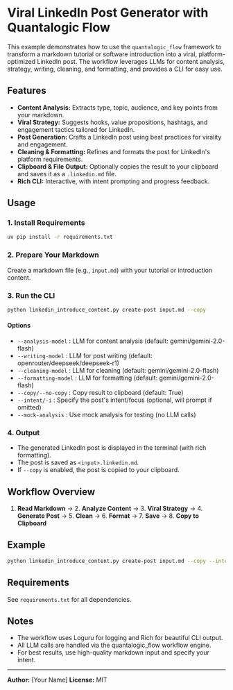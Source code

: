 # Viral LinkedIn Post Generator with Quantalogic Flow

This example demonstrates how to use the `quantalogic_flow` framework to transform a markdown tutorial or software introduction into a viral, platform-optimized LinkedIn post. The workflow leverages LLMs for content analysis, strategy, writing, cleaning, and formatting, and provides a CLI for easy use.

## Features
- **Content Analysis:** Extracts type, topic, audience, and key points from your markdown.
- **Viral Strategy:** Suggests hooks, value propositions, hashtags, and engagement tactics tailored for LinkedIn.
- **Post Generation:** Crafts a LinkedIn post using best practices for virality and engagement.
- **Cleaning & Formatting:** Refines and formats the post for LinkedIn's platform requirements.
- **Clipboard & File Output:** Optionally copies the result to your clipboard and saves it as a `.linkedin.md` file.
- **Rich CLI:** Interactive, with intent prompting and progress feedback.

## Usage

### 1. Install Requirements
```bash
uv pip install -r requirements.txt
```

### 2. Prepare Your Markdown
Create a markdown file (e.g., `input.md`) with your tutorial or introduction content.

### 3. Run the CLI
```bash
python linkedin_introduce_content.py create-post input.md --copy
```

#### Options
- `--analysis-model`   : LLM for content analysis (default: gemini/gemini-2.0-flash)
- `--writing-model`    : LLM for post writing (default: openrouter/deepseek/deepseek-r1)
- `--cleaning-model`   : LLM for cleaning (default: gemini/gemini-2.0-flash)
- `--formatting-model` : LLM for formatting (default: gemini/gemini-2.0-flash)
- `--copy/--no-copy`   : Copy result to clipboard (default: True)
- `--intent/-i`        : Specify the post's intent/focus (optional, will prompt if omitted)
- `--mock-analysis`    : Use mock analysis for testing (no LLM calls)

### 4. Output
- The generated LinkedIn post is displayed in the terminal (with rich formatting).
- The post is saved as `<input>.linkedin.md`.
- If `--copy` is enabled, the post is copied to your clipboard.

## Workflow Overview
1. **Read Markdown** → 2. **Analyze Content** → 3. **Viral Strategy** → 4. **Generate Post** → 5. **Clean** → 6. **Format** → 7. **Save** → 8. **Copy to Clipboard**

## Example
```bash
python linkedin_introduce_content.py create-post input.md --copy --intent "Drive signups for our new tool"
```

## Requirements
See `requirements.txt` for all dependencies.

## Notes
- The workflow uses Loguru for logging and Rich for beautiful CLI output.
- All LLM calls are handled via the quantalogic_flow workflow engine.
- For best results, use high-quality markdown input and specify your intent.

---

**Author:** [Your Name]
**License:** MIT
